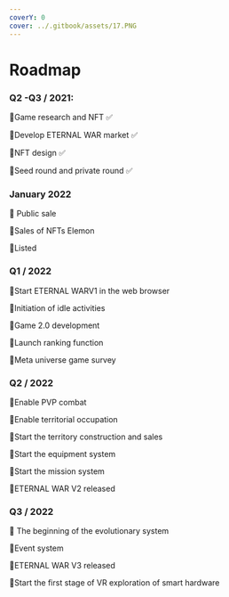 ```yaml
---
coverY: 0
cover: ../.gitbook/assets/17.PNG
---
```


# Roadmap

### Q2 -Q3 / 2021:

Game research and NFT ✅

Develop ETERNAL WAR market ✅

NFT design ✅

Seed round and private round ✅

### January 2022

 Public sale&#x20;

Sales of NFTs Elemon

Listed

### Q1 / 2022

Start ETERNAL WARV1 in the web browser

Initiation of idle activities

Game 2.0 development

Launch ranking function

Meta universe game survey

### Q2 / 2022

Enable PVP combat

Enable territorial occupation

Start the territory construction and sales

Start the equipment system

Start the mission system

ETERNAL WAR V2 released

### Q3 / 2022

 The beginning of the evolutionary system

Event system

ETERNAL WAR V3 released

Start the first stage of VR exploration of smart hardware
